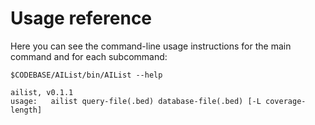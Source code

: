 # Usage reference


Here you can see the command-line usage instructions for the main command and for each subcommand:


`$CODEBASE/AIList/bin/AIList --help`
```
ailist, v0.1.1
usage:   ailist query-file(.bed) database-file(.bed) [-L coverage-length]
```

